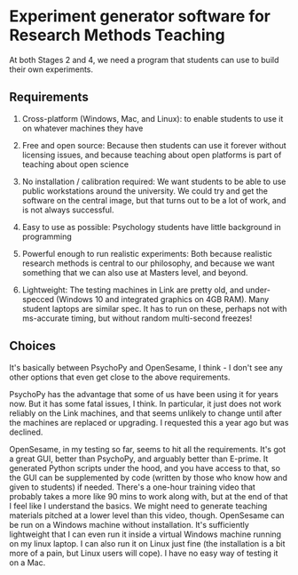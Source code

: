 # Experiment generator software for Research Methods Teaching

At both Stages 2 and 4, we need a program that students can use to build their own experiments. 

## Requirements

1. Cross-platform (Windows, Mac, and Linux): to enable students to use it on whatever machines they have

2. Free and open source: Because then students can use it forever without licensing issues, and because teaching about
open platforms is part of teaching about open science

3. No installation / calibration required: We want students to be able to use public workstations 
around the university. We could try and  get the software on the central image, but that turns out to be a lot of work, 
and is not always successful.

4. Easy to use as possible: Psychology students have little background in programming

5. Powerful enough to run realistic experiments: Both because realistic research methods is central to our philosophy, 
and because we want something that we can also use at Masters level, and beyond.

6. Lightweight: The testing machines in Link are pretty old, and under-specced (Windows 10 and integrated graphics on 4GB RAM).
Many student laptops are similar spec. It has to run on these, perhaps not with ms-accurate timing, but without random 
multi-second freezes!

## Choices

It's basically between PsychoPy and OpenSesame, I think - I don't see any other options that even get close to the above
requirements. 

PsychoPy has the advantage that some of us have been using it for years now. But it has some fatal issues, 
I think. In particular, it just does not work reliably on the Link machines, and that seems 
unlikely to change until after the machines are replaced or upgrading. I requested this a year ago but was declined.

OpenSesame, in my testing so far, seems to hit all the requirements. It's got a great GUI, better than PsychoPy, 
and arguably better than E-prime. It generated Python scripts under the hood, and you have access to that, so the GUI
can be supplemented by code (written by those who know how and given to students) if needed. There's a one-hour training 
video that probably takes a more like 90 mins to work along with, but at the end of that I feel like I understand the basics.
We might need to generate teaching materials pitched at a lower level than this video, though. OpenSesame can be run on a 
Windows machine without installation. It's sufficiently lightweight that I can even run it inside a virtual Windows machine 
running on my linux laptop. I can also run it on Linux just fine (the installation is a bit more of a pain, but 
Linux users will cope). I have no easy way of testing it on a Mac. 



